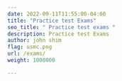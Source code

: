 ```yaml
---
date: 2022-09-11T11:55:00-04:00
title: "Practice test Exams"
seo_title: " Practice test exams "
description: Practice test Exams
author: john shim
flag: usmc.png
url: /exams/
weight: 1000000

---
```

